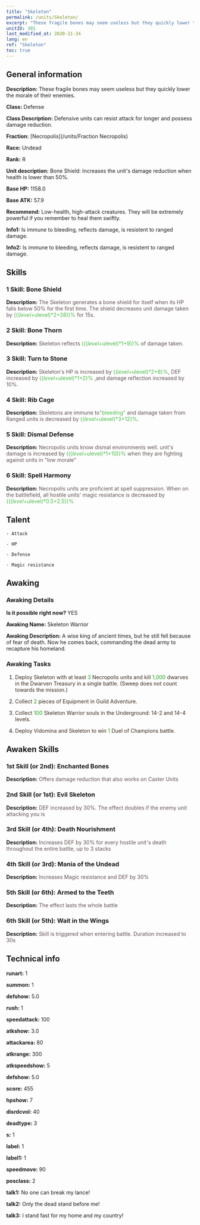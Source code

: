 ```yaml
---
title: "Skeleton"
permalink: /units/Skeleton/
excerpt: "These fragile bones may seem useless but they quickly lower the morale of their enemies."
unitID: 301
last_modified_at: 2020-11-24
lang: en
ref: "Skeleton"
toc: true
---
```

## General information
 **Description:** These fragile bones may seem useless but they quickly lower the morale of their enemies.

 **Class:** Defense

 **Class Description:** Defensive units can resist attack for longer and possess damage reduction.

 **Fraction:** [Necropolis](/units/Fraction Necropolis)

 **Race:** Undead

 **Rank:** R

 **Unit description:** Bone Shield: Increases the unit's damage reduction when health is lower than 50%.

 **Base HP:** 1158.0

 **Base ATK:** 57.9

 **Recommend:** Low-health, high-attack creatures. They will be extremely powerful if you remember to heal them swiftly.

 **Info1:** Is immune to bleeding, reflects damage, is resistent to ranged damage.

 **Info2:** Is immune to bleeding, reflects damage, is resistent to ranged damage.

## Skills
### 1 Skill: Bone Shield
 **Description:** <span style="color: #645252">The Skeleton generates a bone shield for itself when its HP falls below 50% for the first time. The shield decreases unit damage taken by <span style="color: black"><span style="color: #48b946">{(($level+$ulevel)*2+28)}%<span style="color: black"><span style="color: #645252"> for 15s.<span style="color: black">

### 2 Skill: Bone Thorn
 **Description:** <span style="color: #645252">Skeleton reflects <span style="color: black"><span style="color: #48b946">{(($level+$ulevel)*1+9)}%<span style="color: black"><span style="color: #645252"> of damage taken.<span style="color: black">

### 3 Skill: Turn to Stone
 **Description:** <span style="color: #645252">Skeleton's HP is increased by <span style="color: black"><span style="color: #48b946">{($level+$ulevel)*2+8}%<span style="color: black"><span style="color: #645252">, DEF increased by <span style="color: black"><span style="color: #48b946">{($level+$ulevel)*1+2}%<span style="color: black"><span style="color: #645252"> ,and damage reflection increased by 10%.<span style="color: black">

### 4 Skill: Rib Cage
 **Description:** <span style="color: #645252">Skeletons are immune to<span style="color: black"><span style="color: #48b946">\"bleeding\"<span style="color: black"><span style="color: #645252"> and damage taken from Ranged units is decreased by <span style="color: black"><span style="color: #48b946">{($level+$ulevel)*3+12}%<span style="color: black"><span style="color: #645252">.<span style="color: black">

### 5 Skill: Dismal Defense
 **Description:** <span style="color: #645252">Necropolis units know dismal environments well. unit's damage is increased by <span style="color: black"><span style="color: #48b946">{(($level+$ulevel)*1+10)}%<span style="color: black"><span style="color: #645252"> when they are fighting against units in \"low morale\"<span style="color: black">

### 6 Skill: Spell Harmony
 **Description:** <span style="color: #645252">Necropolis units are proficient at spell suppression. When on the battlefield, all hostile units' magic resistance is decreased by <span style="color: black"><span style="color: #48b946">{(($level+$ulevel)*0.5+2.5)}%<span style="color: black">

## Talent

    - Attack

    - HP

    - Defense

    - Magic resistance

## Awaking
### Awaking Details
 **Is it possible right now?** YES

 **Awaking Name:** Skeleton Warrior

 **Awaking Description:** A wise king of ancient times, but he still fell because of fear of death. Now he comes back, commanding the dead army to recapture his homeland.

### Awaking Tasks
 1. <span style="color: #3c2a1e">Deploy Skeleton with at least <span style="color: black"><span style="color: #1ca216">3<span style="color: black"><span style="color: #3c2a1e"> Necropolis units and kill <span style="color: black"><span style="color: #1ca216">1,000<span style="color: black"><span style="color: #3c2a1e"> dwarves in the Dwarven Treasury in a single battle. (Sweep does not count towards the mission.)<span style="color: black">

 2. <span style="color: #3c2a1e">Collect <span style="color: black"><span style="color: #1ca216">2<span style="color: black"><span style="color: #3c2a1e"> pieces of Equipment in Guild Adventure.<span style="color: black">

 3. <span style="color: #3c2a1e">Collect <span style="color: black"><span style="color: #1ca216">100<span style="color: black"><span style="color: #3c2a1e"> Skeleton Warrior souls in the Underground: 14-2 and 14-4 levels.<span style="color: black">

 4. <span style="color: #3c2a1e">Deploy Vidomina and Skeleton to win <span style="color: black"><span style="color: #1ca216">1<span style="color: black"><span style="color: #3c2a1e"> Duel of Champions battle.<span style="color: black">

## Awaken Skills

### 1st Skill (or 2nd): Enchanted Bones
 **Description:** <span style="color: #48b946"><Rib Cage><span style="color: black"><span style="color: #645252">Offers damage reduction that also works on Caster Units<span style="color: black">

### 2nd Skill (or 1st): Evil Skeleton
 **Description:** <span style="color: #48b946"><Rib Cage><span style="color: #645252">DEF increased by 30%. The effect doubles if the enemy unit attacking you is <Low Morale><span style="color: black">

### 3rd Skill (or 4th): Death Nourishment
 **Description:** <span style="color: #48b946"><Turn to Stone><span style="color: black"><span style="color: #645252">Increases DEF by 30% for every hostile unit's death throughout the entire battle, up to 3 stacks<span style="color: black">

### 4th Skill (or 3rd): Mania of the Undead
 **Description:** <span style="color: #48b946"><Turn to Stone><span style="color: black"><span style="color: #645252">Increases Magic resistance and DEF by 30%<span style="color: black">

### 5th Skill (or 6th): Armed to the Teeth
 **Description:** <span style="color: #48b946"><Bone Shield><span style="color: black"><span style="color: #645252">The effect lasts the whole battle<span style="color: black">

### 6th Skill (or 5th): Wait in the Wings
 **Description:** <span style="color: #48b946"><Turn to Stone><span style="color: black"><span style="color: #645252">Skill is triggered when entering battle. Duration increased to 30s<span style="color: black">

## Technical info
 **runart:** 1

 **summon:** 1

 **defshow:** 5.0

 **rush:** 1

 **speedattack:** 100

 **atkshow:** 3.0

 **attackarea:** 80

 **atkrange:** 300

 **atkspeedshow:** 5

 **defshow:** 5.0

 **score:** 455

 **hpshow:** 7

 **disrdcvol:** 40

 **deadtype:** 3

 **s:** 1

 **label:** 1

 **label1:** 1

 **speedmove:** 90

 **posclass:** 2

 **talk1:** No one can break my lance!

 **talk2:** Only the dead stand before me!

 **talk3:** I stand fast for my home and my country!

